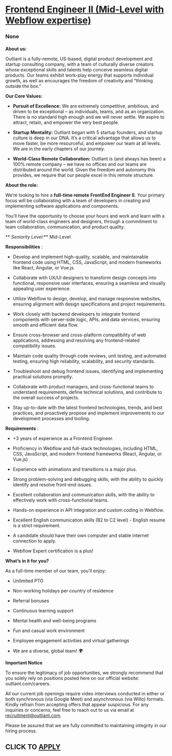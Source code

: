 # [Frontend Engineer II (Mid-Level with Webflow expertise)](https://www.remotewlb.com/apply/frontend-engineer-ii-mid-level-with-webflow-expertise-135644)  
### None  
####  

**About us:**

Outliant is a fully-remote, US-based, digital product development and startup consulting company, with a team of culturally diverse creators whose exceptional skills and talents help conceive seamless digital products. Our teams exhibit work-play energy that supports individual growth, as well as encourages the freedom of creativity and “thinking outside the box.”

 **Our Core Values:**

  *  **Pursuit of Excellence:** We are extremely competitive, ambitious, and driven to be exceptional – as individuals, teams, and as an organization. There is no standard high enough and we will never settle. We aspire to attract, retain, and empower the very best people.

  *  **Startup Mentality:** Outliant began with 5 startup founders, and startup culture is deep in our DNA. It’s a critical advantage that allows us to move faster, be more resourceful, and empower our team at all levels. We are in the early chapters of our journey.

  *  **World-Class Remote Collaboration:** Outliant is (and always has been) a 100% remote company – we have no offices and our teams are distributed around the world. Given the freedom and autonomy this provides, we require that our people excel in this remote structure.

 **About the role:**

We’re looking to hire a **full-time remote** **FrontEnd Engineer II.** Your primary focus will be collaborating with a team of developers in creating and implementing software applications and components.

You’ll have the opportunity to choose your hours and work and learn with a team of world-class engineers and designers, through a commitment to team collaboration, communication, and product quality.

 ** _Seniority Level:_** Mid-Level

 **Responsibilities** :

  * Develop and implement high-quality, scalable, and maintainable frontend code using HTML, CSS, JavaScript, and modern frameworks like React, Angular, or Vue.js.

  * Collaborate with UX/UI designers to transform design concepts into functional, responsive user interfaces, ensuring a seamless and visually appealing user experience.

  * Utilize Webflow to design, develop, and manage responsive websites, ensuring alignment with design specifications and project requirements.

  * Work closely with backend developers to integrate frontend components with server-side logic, APIs, and data services, ensuring smooth and efficient data flow.

  * Ensure cross-browser and cross-platform compatibility of web applications, addressing and resolving any frontend-related compatibility issues.

  * Maintain code quality through code reviews, unit testing, and automated testing, ensuring high reliability, scalability, and security standards.

  * Troubleshoot and debug frontend issues, identifying and implementing practical solutions promptly.

  * Collaborate with product managers, and cross-functional teams to understand requirements, define technical solutions, and contribute to the overall success of projects.

  * Stay up-to-date with the latest frontend technologies, trends, and best practices, and proactively propose and implement improvements to our development processes and tooling.

 **Requirements** :

  * +3 years of experience as a Frontend Engineer. 

  * Proficiency in Webflow and full-stack technologies, including HTML, CSS, JavaScript, and modern frontend frameworks (React, Angular, or Vue.js)

  * Experience with animations and transitions is a major plus.

  * Strong problem-solving and debugging skills, with the ability to quickly identify and resolve front-end issues.

  * Excellent collaboration and communication skills, with the ability to effectively work with cross-functional teams.

  * Hands-on experience in API integration and custom coding in Webflow.

  * Excellent English communication skills (B2 to C2 level) - English resume is a strict requirement.

  * A candidate should have their own computer and stable internet connection to apply.

  * Webflow Expert certification is a plus!

 **What’s in it for you?**

As a full-time member of our team, you’ll enjoy:

  * Unlimited PTO

  * Non-working holidays per country of residence

  * Referral bonuses

  * Continuous learning support

  * Mental health and well-being programs

  * Fun and casual work environment

  * Employee engagement activities and virtual gatherings

  * We are a diverse, global team! 🌍

 **Important Notice**

To ensure the legitimacy of job opportunities, we strongly recommend that you solely rely on positions posted here on our official website: outliant.com/careers.

All our current job openings require video interviews conducted in either or both synchronous (via Google Meet) and asynchronous (via Willo) formats. Kindly refrain from accepting offers that appear suspicious. For any inquiries or concerns, feel free to reach out to us via email at recruitment@outliant.com.

Please be assured that we are fully committed to maintaining integrity in our hiring process.

  
## CLICK TO [APPLY](https://www.remotewlb.com/apply/frontend-engineer-ii-mid-level-with-webflow-expertise-135644)

